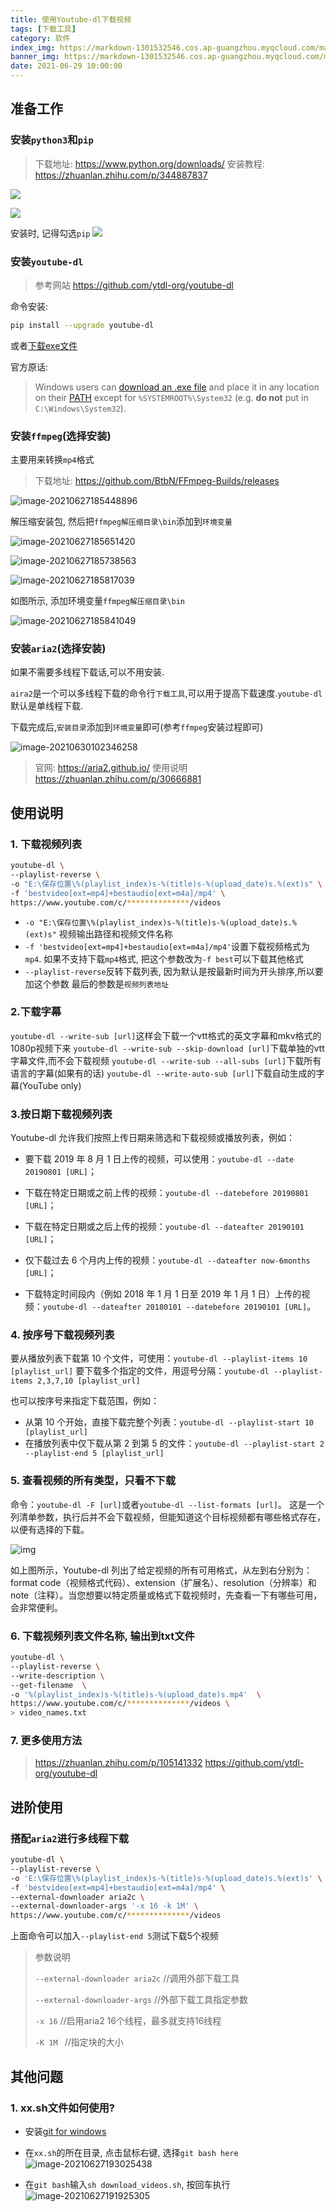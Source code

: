 ```yaml
---
title: 使用Youtube-dl下载视频
tags: [下载工具]
category: 软件
index_img: https://markdown-1301532546.cos.ap-guangzhou.myqcloud.com/markdown/pexels-freestocksorg-34407.jpg
banner_img: https://markdown-1301532546.cos.ap-guangzhou.myqcloud.com/markdown/pexels-freestocksorg-34407.jpg
date: 2021-06-29 10:00:00
---
```



## 准备工作

### 安装`python3`和`pip`

   >  下载地址: https://www.python.org/downloads/
   >  安装教程: https://zhuanlan.zhihu.com/p/344887837

![](https://markdown-1301532546.cos.ap-guangzhou.myqcloud.com/markdown/python_%E5%AE%89%E8%A3%852.jpg)

![](https://markdown-1301532546.cos.ap-guangzhou.myqcloud.com/markdown/python_%E5%AE%89%E8%A3%851.jpg)

安装时, 记得勾选`pip`
![](https://markdown-1301532546.cos.ap-guangzhou.myqcloud.com/markdown/11.png)

### 安装`youtube-dl`

> 参考网站 https://github.com/ytdl-org/youtube-dl

命令安装:

```bash
pip install --upgrade youtube-dl
```

或者[下载exe文件](https://yt-dl.org/latest/youtube-dl.exe)

官方原话:
> Windows users can [download  an .exe file](https://yt-dl.org/latest/youtube-dl.exe) and place it in any location on their [PATH](https://en.wikipedia.org/wiki/PATH_(variable)) except for `%SYSTEMROOT%\System32` (e.g. **do not** put in `C:\Windows\System32`).

### 安装`ffmpeg`(选择安装)

主要用来转换`mp4`格式

   > 下载地址: https://github.com/BtbN/FFmpeg-Builds/releases

   ![image-20210627185448896](https://markdown-1301532546.cos.ap-guangzhou.myqcloud.com/markdown/image-20210627185448896.png)

   解压缩安装包, 然后把`ffmpeg解压缩目录\bin`添加到`环境变量`

   ![image-20210627185651420](https://markdown-1301532546.cos.ap-guangzhou.myqcloud.com/markdown/image-20210627185651420.png)

   ![image-20210627185738563](https://markdown-1301532546.cos.ap-guangzhou.myqcloud.com/markdown/image-20210627185738563.png)

   ![image-20210627185817039](https://markdown-1301532546.cos.ap-guangzhou.myqcloud.com/markdown/image-20210627185817039.png)

   如图所示, 添加环境变量`ffmpeg解压缩目录\bin`

   ![image-20210627185841049](https://markdown-1301532546.cos.ap-guangzhou.myqcloud.com/markdown/image-20210627185841049.png)

### 安装`aria2`(选择安装)

如果不需要多线程下载话,可以不用安装.

`aira2`是一个可以多线程下载的命令行`下载工具`,可以用于提高下载速度.`youtube-dl`默认是单线程下载.

下载完成后,`安装目录`添加到`环境变量`即可(参考`ffmpeg`安装过程即可)

![image-20210630102346258](https://markdown-1301532546.cos.ap-guangzhou.myqcloud.com/markdown/image-20210630102346258.png)

> 官网: https://aria2.github.io/
> 使用说明 https://zhuanlan.zhihu.com/p/30666881



## 使用说明

### 1. 下载视频列表

```bash
youtube-dl \
--playlist-reverse \
-o "E:\保存位置\%(playlist_index)s-%(title)s-%(upload_date)s.%(ext)s" \
-f 'bestvideo[ext=mp4]+bestaudio[ext=m4a]/mp4' \
https://www.youtube.com/c/**************/videos
```
- `-o "E:\保存位置\%(playlist_index)s-%(title)s-%(upload_date)s.%(ext)s"` 视频输出路径和视频文件名称
- `-f 'bestvideo[ext=mp4]+bestaudio[ext=m4a]/mp4'`设置下载视频格式为`mp4`.
如果不支持下载`mp4`格式, 把这个参数改为`-f best`可以下载其他格式
- `--playlist-reverse`反转下载列表, 因为默认是按最新时间为开头排序,所以要加这个参数
最后的参数是`视频列表地址`

### 2.下载字幕

`youtube-dl --write-sub [url]`这样会下载一个vtt格式的英文字幕和mkv格式的1080p视频下来
`youtube-dl --write-sub --skip-download [url]`下载单独的vtt字幕文件,而不会下载视频
`youtube-dl --write-sub --all-subs [url]`下载所有语言的字幕(如果有的话)
`youtube-dl --write-auto-sub [url]`下载自动生成的字幕(YouTube only)

### 3.按日期下载视频列表

Youtube-dl 允许我们按照上传日期来筛选和下载视频或播放列表，例如：

- 要下载 2019 年 8 月 1 日上传的视频，可以使用：`youtube-dl --date 20190801 [URL]`；

- 下载在特定日期或之前上传的视频：`youtube-dl --datebefore 20190801 [URL]`；

- 下载在特定日期或之后上传的视频：`youtube-dl --dateafter 20190101 [URL]`；

- 仅下载过去 6 个月内上传的视频：`youtube-dl --dateafter now-6months [URL]`；

- 下载特定时间段内（例如 2018 年 1 月 1 日至 2019 年 1 月 1 日）上传的视频：`youtube-dl --dateafter 20180101 --datebefore 20190101 [URL]`。


### 4. 按序号下载视频列表
要从播放列表下载第 10 个文件，可使用：`youtube-dl --playlist-items 10 [playlist_url]`
要下载多个指定的文件，用逗号分隔：`youtube-dl --playlist-items 2,3,7,10 [playlist_url]`


也可以按序号来指定下载范围，例如：
- 从第 10 个开始，直接下载完整个列表：`youtube-dl --playlist-start 10 [playlist_url]`
- 在播放列表中仅下载从第 2 到第 5 的文件：`youtube-dl --playlist-start 2 --playlist-end 5 [playlist_url]`

### 5. 查看视频的所有类型，只看不下载

命令：`youtube-dl -F [url]`或者`youtube-dl --list-formats [url]`。
这是一个列清单参数，执行后并不会下载视频，但能知道这个目标视频都有哪些格式存在，以便有选择的下载。

  ![img](https://markdown-1301532546.cos.ap-guangzhou.myqcloud.com/markdown/v2-fbd29bcc7dc8c7e2b9ea393714b5f038_720w.jpg)

如上图所示，Youtube-dl 列出了给定视频的所有可用格式，从左到右分别为：format code（视频格式代码）、extension（扩展名）、resolution（分辨率）和 note（注释）。当您想要以特定质量或格式下载视频时，先查看一下有哪些可用，会非常便利。


### 6. 下载视频列表文件名称, 输出到txt文件
```bash
youtube-dl \
--playlist-reverse \
--write-description \
--get-filename  \
-o '%(playlist_index)s-%(title)s-%(upload_date)s.mp4'  \
https://www.youtube.com/c/**************/videos \
> video_names.txt
```



### 7. 更多使用方法

> 
>  https://zhuanlan.zhihu.com/p/105141332
>  https://github.com/ytdl-org/youtube-dl

## 进阶使用

### 搭配`aria2`进行多线程下载

```bash
youtube-dl \
--playlist-reverse \
-o 'E:\保存位置\%(playlist_index)s-%(title)s-%(upload_date)s.%(ext)s' \
-f 'bestvideo[ext=mp4]+bestaudio[ext=m4a]/mp4' \
--external-downloader aria2c \
--external-downloader-args '-x 16 -k 1M' \
https://www.youtube.com/c/**************/videos
```

上面命令可以加入`--playlist-end 5`测试下载5个视频

> 参数说明 
>
> `--external-downloader aria2c`  //调用外部下载工具
>
> `--external-downloader-args` //外部下载工具指定参数
>
> `-x 16` //启用aria2 16个线程，最多就支持16线程
>
> `-K 1M ` //指定块的大小


## 其他问题

### 1. xx.sh文件如何使用?


- 安装[git for windows](https://gitforwindows.org/)

- 在`xx.sh`的所在目录, 点击鼠标右键, 选择`git bash here` 
 ![image-20210627193025438](https://markdown-1301532546.cos.ap-guangzhou.myqcloud.com/markdown/image-20210627193025438.png)

- 在`git bash`输入`sh download_videos.sh`,  按回车执行
  ![image-20210627191925305](https://markdown-1301532546.cos.ap-guangzhou.myqcloud.com/markdown/image-20210627191925305.png)

  
